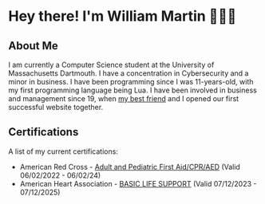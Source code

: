 # Hey there! I'm William Martin 👋🏻😁

## About Me

I am currently a Computer Science student at the University of Massachusetts Dartmouth. I have a concentration in Cybersecurity and a minor in business. I have been programming since I was 11-years-old, with my first programming language being Lua. I have been involved in business and management since 19, when [my best friend](https://github.com/tmbailey0304) and I opened our first successful website together.

## Certifications

A list of my current certifications:

- American Red Cross - [Adult and Pediatric First Aid/CPR/AED](#arc_apfa_cpr_aed.pdf) (Valid 06/02/2022 - 06/02/24)
- American Heart Association - [BASIC LIFE SUPPORT](#aha_bls.pdf) (Valid 07/12/2023 - 07/12/2025)

